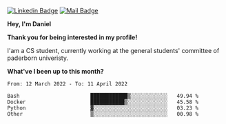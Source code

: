 [![Linkedin Badge](https://img.shields.io/badge/-LinkedIn-0e76a8?style=flat-square&logo=Linkedin&logoColor=white)](https://www.linkedin.com/in/daniel-negi-592ba3223/)
[![Mail Badge](https://img.shields.io/badge/Gmail-D14836?style=flat-square&logo=gmail&logoColor=white)](mailto:daniel.ravi.negi@googlemail.com)

**Hey, I'm Daniel**

**Thank you for being interested in my profile!**

I'am a CS student, currently working at the general students' committee of paderborn univeristy.

**What've I been up to this month?** 

<!--START_SECTION:waka-->

```text
From: 12 March 2022 - To: 11 April 2022

Bash                       ████████████▒░░░░░░░░░░░░   49.94 %
Docker                     ███████████▒░░░░░░░░░░░░░   45.58 %
Python                     ▓░░░░░░░░░░░░░░░░░░░░░░░░   03.23 %
Other                      ▒░░░░░░░░░░░░░░░░░░░░░░░░   00.98 %
```

<!--END_SECTION:waka-->
